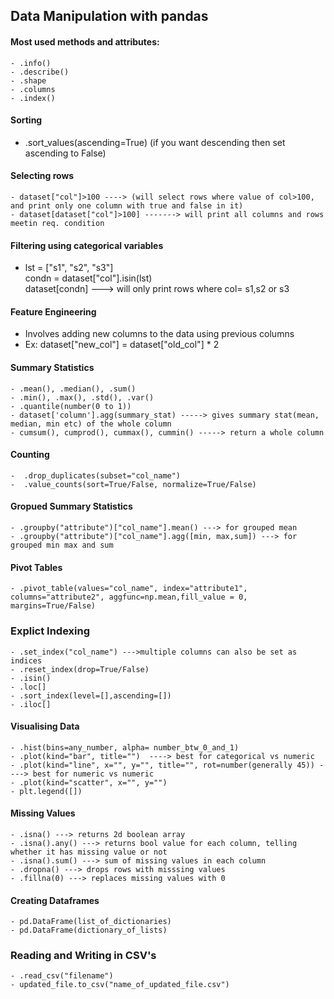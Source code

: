 ## Data Manipulation with pandas

#### Most used methods and attributes:<br>
    - .info()
    - .describe()
    - .shape
    - .columns
    - .index()
    
     
#### Sorting
   - .sort_values(ascending=True) (if you want descending then set ascending to False) 
   
#### Selecting rows
    - dataset["col"]>100 ----> (will select rows where value of col>100, and print only one column with true and false in it)
    - dataset[dataset["col"]>100] -------> will print all columns and rows meetin req. condition
    
#### Filtering using categorical variables
   -  lst = ["s1", "s2", "s3"]<br>
      condn = dataset["col"].isin(lst)<br>
      dataset[condn]  --->  will only print rows where col= s1,s2 or s3
      
#### Feature Engineering
   - Involves adding new columns to the data using previous columns
   - Ex: dataset["new_col"] = dataset["old_col"] * 2 
   
#### Summary Statistics
    - .mean(), .median(), .sum()
    - .min(), .max(), .std(), .var()
    - .quantile(number(0 to 1))
    - dataset['column'].agg(summary_stat) -----> gives summary stat(mean, median, min etc) of the whole column
    - cumsum(), cumprod(), cummax(), cummin() -----> return a whole column
#### Counting
    -  .drop_duplicates(subset="col_name")
    -  .value_counts(sort=True/False, normalize=True/False)
#### Gropued Summary Statistics
    - .groupby("attribute")["col_name"].mean() ---> for grouped mean
    - .groupby("attribute")["col_name"].agg([min, max,sum]) ---> for grouped min max and sum
#### Pivot Tables
    - .pivot_table(values="col_name", index="attribute1", columns="attribute2", aggfunc=np.mean,fill_value = 0, margins=True/False)
### Explict Indexing
    - .set_index("col_name") --->multiple columns can also be set as indices
    - .reset_index(drop=True/False)
    - .isin()
    - .loc[]
    - .sort_index(level=[],ascending=[])
    - .iloc[]
#### Visualising Data
    - .hist(bins=any_number, alpha= number_btw_0_and_1)
    - .plot(kind="bar", title="")  ----> best for categorical vs numeric
    - .plot(kind="line", x="", y="", title="", rot=number(generally 45)) ----> best for numeric vs numeric
    - .plot(kind="scatter", x="", y="")
    - plt.legend([])
#### Missing Values
    - .isna() ---> returns 2d boolean array
    - .isna().any() ---> returns bool value for each column, telling whether it has missing value or not
    - .isna().sum() ---> sum of missing values in each column
    - .dropna() ---> drops rows with misssing values
    - .fillna(0) ---> replaces missing values with 0
#### Creating Dataframes
    - pd.DataFrame(list_of_dictionaries)
    - pd.DataFrame(dictionary_of_lists)
### Reading and Writing in CSV's
    - .read_csv("filename")
    - updated_file.to_csv("name_of_updated_file.csv")

